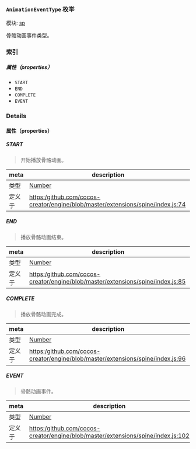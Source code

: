 ### `AnimationEventType` 枚举



模块: [sp](../modules/sp.md)




骨骼动画事件类型。

### 索引

##### 属性（properties）

  - `START`
  - `END`
  - `COMPLETE`
  - `EVENT`

### Details

#### 属性（properties）


##### START

> 开始播放骨骼动画。

| meta | description |
|------|-------------|
| 类型 | <a href="https://developer.mozilla.org/en/JavaScript/Reference/Global_Objects/Number" class="crosslink external" target="_blank">Number</a> |
| 定义于 | [https:/github.com/cocos-creator/engine/blob/master/extensions/spine/index.js:74](https:/github.com/cocos-creator/engine/blob/master/extensions/spine/index.js#L74) |



##### END

> 播放骨骼动画结束。

| meta | description |
|------|-------------|
| 类型 | <a href="https://developer.mozilla.org/en/JavaScript/Reference/Global_Objects/Number" class="crosslink external" target="_blank">Number</a> |
| 定义于 | [https:/github.com/cocos-creator/engine/blob/master/extensions/spine/index.js:85](https:/github.com/cocos-creator/engine/blob/master/extensions/spine/index.js#L85) |



##### COMPLETE

> 播放骨骼动画完成。

| meta | description |
|------|-------------|
| 类型 | <a href="https://developer.mozilla.org/en/JavaScript/Reference/Global_Objects/Number" class="crosslink external" target="_blank">Number</a> |
| 定义于 | [https:/github.com/cocos-creator/engine/blob/master/extensions/spine/index.js:96](https:/github.com/cocos-creator/engine/blob/master/extensions/spine/index.js#L96) |



##### EVENT

> 骨骼动画事件。

| meta | description |
|------|-------------|
| 类型 | <a href="https://developer.mozilla.org/en/JavaScript/Reference/Global_Objects/Number" class="crosslink external" target="_blank">Number</a> |
| 定义于 | [https:/github.com/cocos-creator/engine/blob/master/extensions/spine/index.js:102](https:/github.com/cocos-creator/engine/blob/master/extensions/spine/index.js#L102) |


